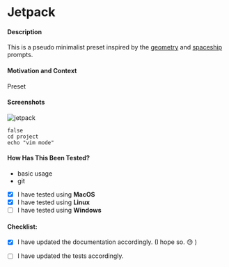 # Jetpack

#### Description
This is a pseudo minimalist preset inspired by the [geometry](https://github.com/geometry-zsh/geometry) and [spaceship](https://github.com/spaceship-prompt/spaceship-prompt) prompts.

#### Motivation and Context
Preset

#### Screenshots
![jetpack](https://user-images.githubusercontent.com/1058837/175799718-ccd103f6-9a6d-49e9-85ae-56743748e23b.png)

```shell
false
cd project
echo "vim mode"
```


#### How Has This Been Tested?
- basic usage
- git
- [x] I have tested using **MacOS**
- [x] I have tested using **Linux**
- [ ] I have tested using **Windows**

#### Checklist:
- [x] I have updated the documentation accordingly. (I hope so. 😓 )
- [ ] I have updated the tests accordingly.


